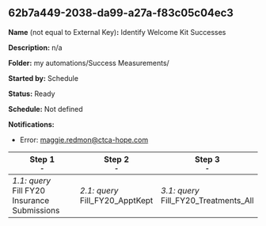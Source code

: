 ## 62b7a449-2038-da99-a27a-f83c05c04ec3

**Name** (not equal to External Key)**:** Identify Welcome Kit Successes

**Description:** n/a

**Folder:** my automations/Success Measurements/

**Started by:** Schedule

**Status:** Ready

**Schedule:** Not defined

**Notifications:**

* Error: maggie.redmon@ctca-hope.com

| Step 1<br>_<small>-</small>_ | Step 2<br>_<small>-</small>_ | Step 3<br>_<small>-</small>_ |
| --- | --- | --- |
| _1.1: query_<br>Fill FY20 Insurance Submissions | _2.1: query_<br>Fill_FY20_ApptKept | _3.1: query_<br>Fill_FY20_Treatments_All |
